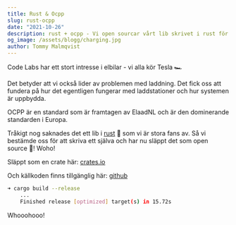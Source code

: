 ```yaml
---
title: Rust & Ocpp
slug: rust-ocpp
date: "2021-10-26"
description: rust + ocpp - Vi open sourcar vårt lib skrivet i rust för ocpp standarden.
og_image: /assets/blogg/charging.jpg
author: Tommy Malmqvist
---
```


Code Labs har ett stort intresse i elbilar - vi alla kör Tesla 🏎️

Det betyder att vi också lider av problemen med laddning. Det fick oss att fundera på hur det egentligen
fungerar med laddstationer och hur systemen är uppbydda.

OCPP är en standard som är framtagen av ElaadNL och är den dominerande standarden i Europa.

Tråkigt nog saknades det ett lib i [rust](https/assets/blogg//rust-lang.org) 🦀 som vi är stora fans av. Så vi bestämde oss för att skriva
ett själva och har nu släppt det som open source 🎉! Woho!

Släppt som en crate här: [crates.io](https/assets/blogg//crates.i/assets/blogg/crate/assets/blogg/rust-ocpp)

Och källkoden finns tillgänglig här: [github](https/assets/blogg//github.co/assets/blogg/codelabsa/assets/blogg/rust-ocpp)

```bash
➜ cargo build --release
    ...
    Finished release [optimized] target(s) in 15.72s
```

Whooohooo!